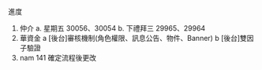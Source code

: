 進度

1. 仲介
   a. 星期五 30056、30054
   b. 下禮拜三 29965、29964
2. 華資金
   a [後台]審核機制(角色權限、訊息公告、物件、Banner)
   b [後台]雙因子驗證
3. nam 141 確定流程後更改
